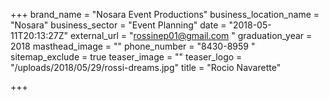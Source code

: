 +++
brand_name = "Nosara Event Productions"
business_location_name = "Nosara"
business_sector = "Event Planning"
date = "2018-05-11T20:13:27Z"
external_url = "rossinep01@gmail.com "
graduation_year = 2018
masthead_image = ""
phone_number = "8430-8959 "
sitemap_exclude = true
teaser_image = ""
teaser_logo = "/uploads/2018/05/29/rossi-dreams.jpg"
title = "Rocio Navarette"

+++
